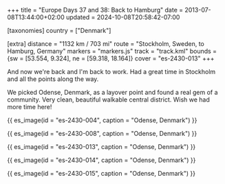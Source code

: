 +++
title = "Europe Days 37 and 38: Back to Hamburg"
date = 2013-07-08T13:44:00+02:00
updated = 2024-10-08T20:58:42-07:00

[taxonomies]
country = ["Denmark"]

[extra]
distance = "1132 km / 703 mi"
route = "Stockholm, Sweden, to Hamburg, Germany"
markers = "markers.js"
track = "track.kml"
bounds = {sw = [53.554, 9.324], ne = [59.318, 18.164]}
cover = "es-2430-013"
+++

And now we're back and I'm back to work. Had a great time in Stockholm and all the points along the way.

<!-- more -->

We picked Odense, Denmark, as a layover point and found a real gem of a community. Very clean, beautiful walkable central district. Wish we had more time here!

{{ es_image(id = "es-2430-004", caption = "Odense, Denmark") }}

{{ es_image(id = "es-2430-008", caption = "Odense, Denmark") }}

{{ es_image(id = "es-2430-013", caption = "Odense, Denmark") }}

{{ es_image(id = "es-2430-014", caption = "Odense, Denmark") }}

{{ es_image(id = "es-2430-015", caption = "Odense, Denmark") }}
